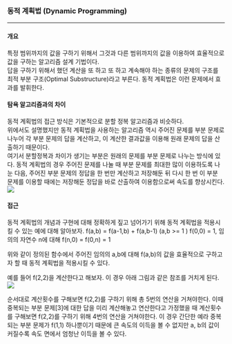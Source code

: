 ### 동적 계획법 (Dynamic Programming)
***

#### 개요
특정 범위까지의 값을 구하기 위해서 그것과 다른 범위까지의 값을 이용하여 효율적으로 값을 구하는 알고리즘 설계 기법이다.   
답을 구하기 위해서 했던 계산을 또 하고 또 하고 계속해야 하는 종류의 문제의 구조를 최적 부분 구조(Optimal Substructure)라고 부른다. 동적 계획법은 이런 문제에서 효과를 발휘한다.  

#### 탐욕 알고리즘과의 차이
동적 계획법의 접근 방식은 기본적으로 분할 정복 알고리즘과 비슷하다.   
위에서도 설명했지만 동적 계획법을 사용하는 알고리즘 역시 주어진 문제를 부분 문제로 나누어 각 부분 문제의 답을 계산하고, 이 계산한 결과값을 이용해 원래 문제의 답을 산출하기 때문이다.   
여기서 분할정복과 차이가 생기는 부분은 원래의 문제를 부분 문제로 나누는 방식에 있다. 동적 계획법의 경우 주어진 문제를 나눌 때 부분 문제를 최대한 많이 이용하도록 나눈 다음, 주어진 부분 문제의 정답을 한 번만 계산하고 저장해둔 뒤 다시 한 번 이 부분 문제를 이용할 때에는 저장해둔 정답을 바로 산출하여 이용함으로써 속도를 향상시킨다.   
<img src="https://w.namu.la/s/32863a8bc1dabba963cad02229d64f033ee280fc9ade875ce43877e9e1495b0e1689c0c895a91f61173e0f22b624b3e0d9f596addfcd7e100a34f259e7f421c86b8434038ca1374415090fdad419a69312d560ace03b74719e4b8139a7f8c71c18cd0803c27c74e1da67d879537abc55" width="" />

#### 접근
동적 계획법의 개념과 구현에 대해 정확하게 짚고 넘어가기 위해 동적 계획법을 적용시킬 수 있는 예에 대해 알아보자.
f(a,b) = f(a-1,b) + f(a,b-1) (a,b >= 1 )
f(0,0) = 1, 임의의 자연수 n에 대해 f(n,0) = f(0,n) = 1

위와 같이 정의된 함수에서 주어진 임의의 a,b에 대해 f(a,b)의 값을 효율적으로 구하고자 할 때 동적 계획법을 적용시킬 수 있다.

예를 들어 f(2,2)을 계산한다고 해보자. 이 경우 아래 그림과 같은 참조를 거치게 된다.   
![](https://ww.namu.la/s/a8a45dc821ea1bd1501e5784591c36cf5e7f92a973036a6aafcce2347ffa2a1fd782e8376ed1dea8e1d4896461886964fa83fb547db24377a6f77e6ea1cc26efb0f0fb97ac509b31b50a8b3e96e6337013ee2d5b424326eeebaf099462905a52)   

순서대로 계산횟수를 구해보면 f(2,2)를 구하기 위해 총 5번의 연산을 거쳐야한다. 이때 중복되는 부분 문제[3]에 대한 답을 미리 계산해놓고 연산한다고 가정했을 때 계산횟수를 구해보면 f(2,2)를 구하기 위해 4번의 연산을 거쳐야한다. 이 경우 간단한 예라 중복되는 부분 문제가 f(1,1) 하나뿐이기 때문에 큰 속도의 이득을 볼 수 없지만 a, b의 값이 커질수록 속도 면에서 엄청난 이득을 볼 수 있다.

